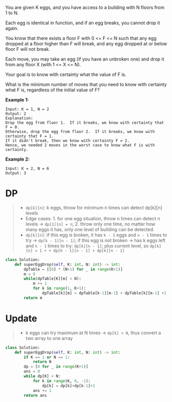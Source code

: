 
You are given K eggs, and you have access to a building with N floors from 1 to N. 

Each egg is identical in function, and if an egg breaks, you cannot drop it again.

You know that there exists a floor F with 0 <= F <= N such that any egg dropped at a floor higher than F will break, and any egg dropped at or below floor F will not break.

Each move, you may take an egg (if you have an unbroken one) and drop it from any floor X (with 1 <= X <= N). 

Your goal is to know with certainty what the value of F is.

What is the minimum number of moves that you need to know with certainty what F is, regardless of the initial value of F?

**Example 1:**
```
Input: K = 1, N = 2
Output: 2
Explanation: 
Drop the egg from floor 1.  If it breaks, we know with certainty that F = 0.
Otherwise, drop the egg from floor 2.  If it breaks, we know with certainty that F = 1.
If it didn't break, then we know with certainty F = 2.
Hence, we needed 2 moves in the worst case to know what F is with certainty.
```
**Example 2:**
```
Input: K = 2, N = 6
Output: 3
```
# DP
>* ```dp[k][n]```: k eggs, throw for minimum n times can detect dp[k][n] levels
 >* Edge cases: 1. for one egg situation, throw n times can detect n levels -> ```dp[1][n] = n```; 2. throw only one time, no matter how many eggs it has, only one level of building can be detected.
>* ```dp[k][n]```: if this egg is broken, it has ```k - 1``` eggs and ```n - 1``` times to try -> ```dp[k - 1][n - 1]```; if this egg is not broken -> has k eggs left and ```n - 1``` times to try: ```dp[k][n - 1]```; plus current level, so ```dp[k][n] = 1 + + dp[k - 1][n - 1] + dp[k][n - 1]```


```python
class Solution:
    def superEggDrop(self, K: int, N: int) -> int:
        dpTable = [[0] * (N+1) for _ in range(K+1)]
        m = 0
        while(dpTable[K][m] < N):
            m += 1
            for k in range(1, K+1):
                dpTable[k][m] = dpTable[k-1][m-1] + dpTable[k][m-1] +1
        return m

```
# Update
>* k eggs can try maximum at N times -> ```dp[k] < N```, thus convert a two array to one array
```python
class Solution:
    def superEggDrop(self, K: int, N: int) -> int:
        if K == 1 or N == 1:
            return N
        dp = [0 for _ in range(K+1)]
        ans = 0
        while dp[K] < N:
            for k in range(K, 0, -1):
                dp[k] = dp[k]+dp[k-1]+1
            ans += 1
        return ans

```